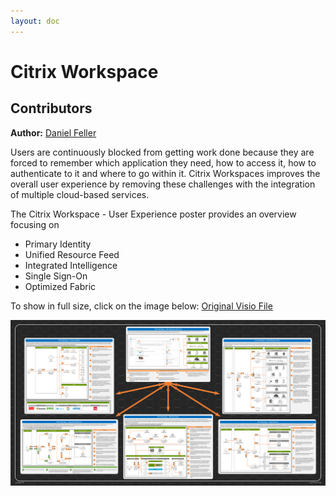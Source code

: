 ```yaml
---
layout: doc
---
```

# Citrix Workspace

## Contributors

**Author:** [Daniel Feller](https://twitter.com/djfeller)

Users are continuously blocked from getting work done because they are forced to remember which application they need, how to access it, how to authenticate to it and where to go within it. Citrix Workspaces improves the overall user experience by removing these challenges with the integration of multiple cloud-based services.

The Citrix Workspace - User Experience poster provides an overview focusing on
*  Primary Identity
*  Unified Resource Feed
*  Integrated Intelligence
*  Single Sign-On
*  Optimized Fabric

To show in full size, click on the image below:
[Original Visio File](https://citrix.sharefile.com/d-sbb9281af1fe4496a)

[![Citrix Workspace - User Experience Poster](/en-us/tech-zone/learn/media/diagrams-posters_citrix-workspace-user-experience-poster_main.png)](/en-us/tech-zone/learn/downloads/citrix-workspace-user-experience-poster.png)

